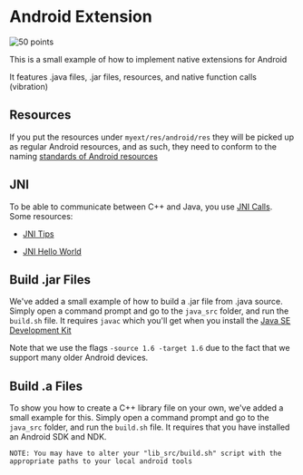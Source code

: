 # Android Extension

![50 points](umpandroidnativeext.png)

This is a small example of how to implement native extensions for Android

It features .java files, .jar files, resources, and native function calls (vibration)

## Resources

If you put the resources under `myext/res/android/res` they will be picked up as regular Android resources, and
as such, they need to conform to the naming [standards of Android resources](https://developer.android.com/guide/topics/resources/providing-resources.html)

## JNI

To be able to communicate between C++ and Java, you use [JNI Calls](https://en.wikipedia.org/wiki/Java_Native_Interface). Some resources:

* [JNI Tips](https://developer.android.com/training/articles/perf-jni.html)

* [JNI Hello World](https://developer.android.com/ndk/samples/sample_hellojni.html)

## Build .jar Files

We've added a small example of how to build a .jar file from .java source.
Simply open a command prompt and go to the `java_src` folder, and run the `build.sh` file.
It requires `javac` which you'll get when you install the [Java SE Development Kit](http://www.oracle.com/technetwork/java/javase/downloads/jdk8-downloads-2133151.html)

Note that we use the flags `-source 1.6 -target 1.6` due to the fact that we support many older Android devices.

## Build .a Files

To show you how to create a C++ library file on your own, we've added a small example for this.
Simply open a command prompt and go to the `java_src` folder, and run the `build.sh` file.
It requires that you have installed an Android SDK and NDK.

    NOTE: You may have to alter your "lib_src/build.sh" script with the appropriate paths to your local android tools
